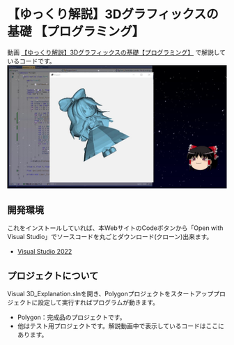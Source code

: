# 【ゆっくり解説】3Dグラフィックスの基礎 【プログラミング】
動画 [【ゆっくり解説】3Dグラフィックスの基礎【プログラミング】](https://youtu.be/jc7tVJ_rMKw) で解説しているコードです。
![Y_Moment](3D_Graphics1Y_Moment.jpg)

## 開発環境
これをインストールしていれば、本WebサイトのCodeボタンから「Open with Visual Studio」でソースコードを丸ごとダウンロード(クローン)出来ます。
- [Visual Studio 2022](https://visualstudio.microsoft.com/ja/downloads/)
　
## プロジェクトについて
Visual 3D_Explanation.slnを開き、Polygonプロジェクトをスタートアッププロジェクトに設定して実行すればプログラムが動きます。
- Polygon：完成品のプロジェクトです。
- 他はテスト用プロジェクトです。解説動画中で表示しているコードはここにあります。
